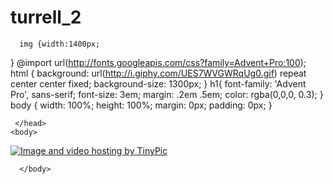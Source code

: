 # turrell_2
<html>
    <head>
      <title>James Turrell 2</title>
      <script type="text/javascript" src="js_folder_path/moozoom.js"></script>
      
      img {width:1400px;
}
@import url(http://fonts.googleapis.com/css?family=Advent+Pro:100);
html { 
  background:  url(http://i.giphy.com/UES7WVGWRqUg0.gif) repeat center center fixed; 
  background-size: 1300px;
}
h1{
  font-family: 'Advent Pro', sans-serif;
  font-size: 3em;
  margin: .2em .5em;
  color: rgba(0,0,0, 0.3);
}
body {
   width: 100%;
  height: 100%;
  margin: 0px;
  padding: 0px;
}

      
     </head>
    <body>
      
<a href="http://tinypic.com?ref=2nscrwz" target="_blank"><img src="http://i61.tinypic.com/2nscrwz.png" border="0" alt="Image and video hosting by TinyPic"></a>



      </body>
  </html>
